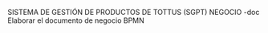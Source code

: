 SISTEMA DE GESTIÓN DE PRODUCTOS DE TOTTUS (SGPT)
NEGOCIO
-doc Elaborar el documento de negocio BPMN
